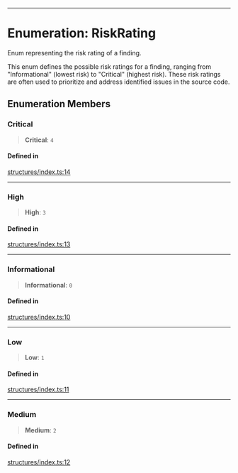 ***

# Enumeration: RiskRating

Enum representing the risk rating of a finding.

This enum defines the possible risk ratings for a finding, ranging from
"Informational" (lowest risk) to "Critical" (highest risk). These risk
ratings are often used to prioritize and address identified issues in the
source code.

## Enumeration Members

### Critical

> **Critical**: `4`

#### Defined in

[structures/index.ts:14](https://github.com/asifqatar/Snapper/blob/906ddfcaf1558e94a3ec8d6df532b24adee091b6/structures/index.ts#L14)

***

### High

> **High**: `3`

#### Defined in

[structures/index.ts:13](https://github.com/asifqatar/Snapper/blob/906ddfcaf1558e94a3ec8d6df532b24adee091b6/structures/index.ts#L13)

***

### Informational

> **Informational**: `0`

#### Defined in

[structures/index.ts:10](https://github.com/asifqatar/Snapper/blob/906ddfcaf1558e94a3ec8d6df532b24adee091b6/structures/index.ts#L10)

***

### Low

> **Low**: `1`

#### Defined in

[structures/index.ts:11](https://github.com/asifqatar/Snapper/blob/906ddfcaf1558e94a3ec8d6df532b24adee091b6/structures/index.ts#L11)

***

### Medium

> **Medium**: `2`

#### Defined in

[structures/index.ts:12](https://github.com/asifqatar/Snapper/blob/906ddfcaf1558e94a3ec8d6df532b24adee091b6/structures/index.ts#L12)
